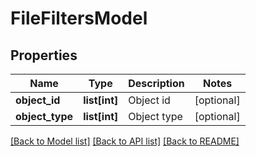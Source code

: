# FileFiltersModel

## Properties
Name | Type | Description | Notes
------------ | ------------- | ------------- | -------------
**object_id** | **list[int]** | Object id | [optional] 
**object_type** | **list[int]** | Object type | [optional] 

[[Back to Model list]](../README.md#documentation-for-models) [[Back to API list]](../README.md#documentation-for-api-endpoints) [[Back to README]](../README.md)


